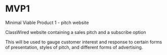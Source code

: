 MVP1
====

Minimal Viable Product 1 - pitch website

ClassWired website containing a sales pitch and a subscribe option

This will be used to gauge customer interest and response to certain forms of presentation, styles of pitch, and different forms of advertising.
